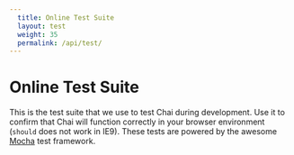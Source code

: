 ```yaml
---
  title: Online Test Suite
  layout: test
  weight: 35
  permalink: /api/test/
---
```


# Online Test Suite

This is the test suite that we use to test Chai during development. Use it to confirm
that Chai will function correctly in your browser environment (`should` does
not work in IE9). These tests are powered by the awesome [Mocha](https://mochajs.org/)
test framework.
